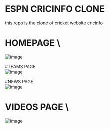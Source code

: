 # ESPN CRICINFO CLONE
this repo is the clone of cricket website cricinfo

# HOMEPAGE \
![image](https://user-images.githubusercontent.com/95860970/203134578-905998d4-dcf7-48e3-897b-a7bce2aea9e7.png)

#TEAMS PAGE  \
![image](https://user-images.githubusercontent.com/95860970/203135154-ca3c9f80-fb5a-4414-a24a-5e7a39719d86.png)

#NEWS PAGE \
![image](https://user-images.githubusercontent.com/95860970/203135628-9478f917-15cb-445d-810f-c643880fb266.png)

# VIDEOS PAGE \
![image](https://user-images.githubusercontent.com/95860970/203137570-696b2dda-64e2-43dd-9b42-44f55c3d1884.png)


